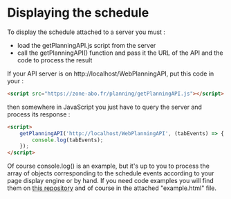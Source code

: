 # Displaying the schedule

To display the schedule attached to a server you must :
* load the getPlanningAPI.js script from the server
* call the getPlanningAPI() function and pass it the URL of the API and the code to process the result

If your API server is on http://localhost/WebPlanningAPI, put this code in your :

```HTML
<script src="https://zone-abo.fr/planning/getPlanningAPI.js"></script>
```

then somewhere in JavaScript you just have to query the server and process its response :

```HTML
<script>
	getPlanningAPI('http://localhost/WebPlanningAPI', (tabEvents) => {
		console.log(tabEvents);
	});
</script>
```

Of course console.log() is an example, but it's up to you to process the array of objects corresponding to the schedule events according to your page display engine or by hand. If you need code examples you will find them on [this repository](https://github.com/DeveloppeurPascal/Tests-AJAX-JavaScript) and of course in the attached "example.html" file.